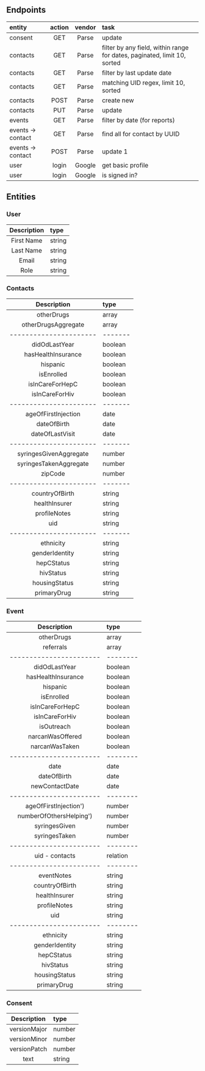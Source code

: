 ## Endpoints

|      entity      | action | vendor |                                   task                                   |
| :--------------- | :----: | :----: | :----------------------------------------------------------------------- |
| consent          |  GET   | Parse  | update                                                                   |
| contacts         |  GET   | Parse  | filter by any field, within range for dates, paginated, limit 10, sorted |
| contacts         |  GET   | Parse  | filter by last update date                                               |
| contacts         |  GET   | Parse  | matching UID regex, limit 10, sorted                                     |
| contacts         |  POST  | Parse  | create new                                                               |
| contacts         |  PUT   | Parse  | update                                                                   |
| events           |  GET   | Parse  | filter by date (for reports)                                             |
| events → contact |  GET   | Parse  | find all for contact by UUID                                             |
| events → contact |  POST  | Parse  | update 1                                                                 |
| user             | login  | Google | get basic profile                                                        |
| user             | login  | Google | is signed in?                                                            |

## Entities

### User
| Description |  type  |
| :---------: | :----- |
| First Name  | string |
|  Last Name  | string |
|    Email    | string |
|    Role     | string |

### Contacts
|      Description       |  type   |
| :--------------------: | :------ |
|       otherDrugs       | array   |
|  otherDrugsAggregate   | array   |
| ---------------------- | ------- |
|     didOdLastYear      | boolean |
|   hasHealthInsurance   | boolean |
|        hispanic        | boolean |
|       isEnrolled       | boolean |
|    isInCareForHepC     | boolean |
|     isInCareForHiv     | boolean |
| ---------------------- | ------- |
|  ageOfFirstInjection   | date    |
|      dateOfBirth       | date    |
|    dateOfLastVisit     | date    |
| ---------------------- | ------- |
| syringesGivenAggregate | number  |
| syringesTakenAggregate | number  |
|        zipCode         | number  |
| ---------------------- | ------- |
|     countryOfBirth     | string  |
|     healthInsurer      | string  |
|      profileNotes      | string  |
|          uid           | string  |
| ---------------------- | ------- |
|       ethnicity        | string  |
|     genderIdentity     | string  |
|       hepCStatus       | string  |
|       hivStatus        | string  |
|     housingStatus      | string  |
|      primaryDrug       | string  |

### Event
|       Description       |   type   |
| :---------------------: | :------- |
|       otherDrugs        | array    |
|        referrals        | array    |
| ----------------------- | -------- |
|      didOdLastYear      | boolean  |
|   hasHealthInsurance    | boolean  |
|        hispanic         | boolean  |
|       isEnrolled        | boolean  |
|     isInCareForHepC     | boolean  |
|     isInCareForHiv      | boolean  |
|       isOutreach        | boolean  |
|    narcanWasOffered     | boolean  |
|     narcanWasTaken      | boolean  |
| ----------------------- | -------- |
|          date           | date     |
|       dateOfBirth       | date     |
|     newContactDate      | date     |
| ----------------------- | -------- |
|  ageOfFirstInjection')  | number   |
| numberOfOthersHelping') | number   |
|      syringesGiven      | number   |
|      syringesTaken      | number   |
| ----------------------- | -------- |
|     uid - contacts      | relation |
| ----------------------- | -------- |
|       eventNotes        | string   |
|     countryOfBirth      | string   |
|      healthInsurer      | string   |
|      profileNotes       | string   |
|           uid           | string   |
| ----------------------- | -------- |
|        ethnicity        | string   |
|     genderIdentity      | string   |
|       hepCStatus        | string   |
|        hivStatus        | string   |
|      housingStatus      | string   |
|       primaryDrug       | string   |

### Consent
| Description  |  type  |
| :----------: | :----- |
| versionMajor | number |
| versionMinor | number |
| versionPatch | number |
|     text     | string |
